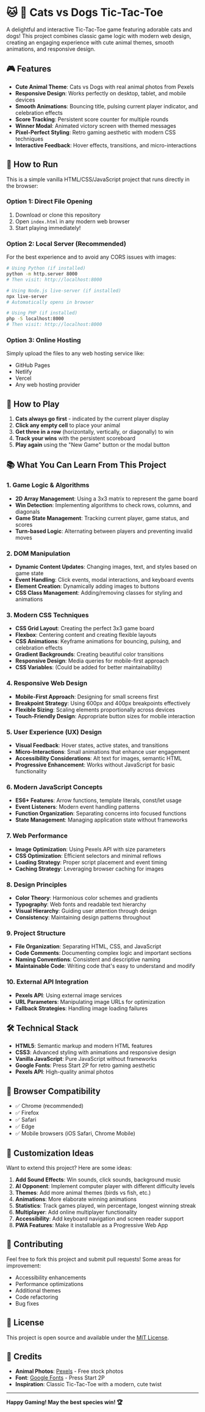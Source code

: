 # 🐱 🐶 Cats vs Dogs Tic-Tac-Toe 

A delightful and interactive Tic-Tac-Toe game featuring adorable cats and dogs! This project combines classic game logic with modern web design, creating an engaging experience with cute animal themes, smooth animations, and responsive design.


## 🎮 Features

- **Cute Animal Theme**: Cats vs Dogs with real animal photos from Pexels
- **Responsive Design**: Works perfectly on desktop, tablet, and mobile devices
- **Smooth Animations**: Bouncing title, pulsing current player indicator, and celebration effects
- **Score Tracking**: Persistent score counter for multiple rounds
- **Winner Modal**: Animated victory screen with themed messages
- **Pixel-Perfect Styling**: Retro gaming aesthetic with modern CSS techniques
- **Interactive Feedback**: Hover effects, transitions, and micro-interactions

## 🚀 How to Run

This is a simple vanilla HTML/CSS/JavaScript project that runs directly in the browser:

### Option 1: Direct File Opening
1. Download or clone this repository
2. Open `index.html` in any modern web browser
3. Start playing immediately!

### Option 2: Local Server (Recommended)
For the best experience and to avoid any CORS issues with images:

```bash
# Using Python (if installed)
python -m http.server 8000
# Then visit: http://localhost:8000

# Using Node.js live-server (if installed)
npx live-server
# Automatically opens in browser

# Using PHP (if installed)
php -S localhost:8000
# Then visit: http://localhost:8000
```

### Option 3: Online Hosting
Simply upload the files to any web hosting service like:
- GitHub Pages
- Netlify
- Vercel
- Any web hosting provider

## 🎯 How to Play

1. **Cats always go first** - indicated by the current player display
2. **Click any empty cell** to place your animal
3. **Get three in a row** (horizontally, vertically, or diagonally) to win
4. **Track your wins** with the persistent scoreboard
5. **Play again** using the "New Game" button or the modal button

## 📚 What You Can Learn From This Project

### 1. **Game Logic & Algorithms**
- **2D Array Management**: Using a 3x3 matrix to represent the game board
- **Win Detection**: Implementing algorithms to check rows, columns, and diagonals
- **Game State Management**: Tracking current player, game status, and scores
- **Turn-based Logic**: Alternating between players and preventing invalid moves

### 2. **DOM Manipulation**
- **Dynamic Content Updates**: Changing images, text, and styles based on game state
- **Event Handling**: Click events, modal interactions, and keyboard events
- **Element Creation**: Dynamically adding images to buttons
- **CSS Class Management**: Adding/removing classes for styling and animations

### 3. **Modern CSS Techniques**
- **CSS Grid Layout**: Creating the perfect 3x3 game board
- **Flexbox**: Centering content and creating flexible layouts
- **CSS Animations**: Keyframe animations for bouncing, pulsing, and celebration effects
- **Gradient Backgrounds**: Creating beautiful color transitions
- **Responsive Design**: Media queries for mobile-first approach
- **CSS Variables**: (Could be added for better maintainability)

### 4. **Responsive Web Design**
- **Mobile-First Approach**: Designing for small screens first
- **Breakpoint Strategy**: Using 600px and 400px breakpoints effectively
- **Flexible Sizing**: Scaling elements proportionally across devices
- **Touch-Friendly Design**: Appropriate button sizes for mobile interaction

### 5. **User Experience (UX) Design**
- **Visual Feedback**: Hover states, active states, and transitions
- **Micro-Interactions**: Small animations that enhance user engagement
- **Accessibility Considerations**: Alt text for images, semantic HTML
- **Progressive Enhancement**: Works without JavaScript for basic functionality

### 6. **Modern JavaScript Concepts**
- **ES6+ Features**: Arrow functions, template literals, const/let usage
- **Event Listeners**: Modern event handling patterns
- **Function Organization**: Separating concerns into focused functions
- **State Management**: Managing application state without frameworks

### 7. **Web Performance**
- **Image Optimization**: Using Pexels API with size parameters
- **CSS Optimization**: Efficient selectors and minimal reflows
- **Loading Strategy**: Proper script placement and event timing
- **Caching Strategy**: Leveraging browser caching for images

### 8. **Design Principles**
- **Color Theory**: Harmonious color schemes and gradients
- **Typography**: Web fonts and readable text hierarchy
- **Visual Hierarchy**: Guiding user attention through design
- **Consistency**: Maintaining design patterns throughout

### 9. **Project Structure**
- **File Organization**: Separating HTML, CSS, and JavaScript
- **Code Comments**: Documenting complex logic and important sections
- **Naming Conventions**: Consistent and descriptive naming
- **Maintainable Code**: Writing code that's easy to understand and modify

### 10. **External API Integration**
- **Pexels API**: Using external image services
- **URL Parameters**: Manipulating image URLs for optimization
- **Fallback Strategies**: Handling image loading failures

## 🛠️ Technical Stack

- **HTML5**: Semantic markup and modern HTML features
- **CSS3**: Advanced styling with animations and responsive design
- **Vanilla JavaScript**: Pure JavaScript without frameworks
- **Google Fonts**: Press Start 2P for retro gaming aesthetic
- **Pexels API**: High-quality animal photos

## 📱 Browser Compatibility

- ✅ Chrome (recommended)
- ✅ Firefox
- ✅ Safari
- ✅ Edge
- ✅ Mobile browsers (iOS Safari, Chrome Mobile)

## 🎨 Customization Ideas

Want to extend this project? Here are some ideas:

1. **Add Sound Effects**: Win sounds, click sounds, background music
2. **AI Opponent**: Implement computer player with different difficulty levels
3. **Themes**: Add more animal themes (birds vs fish, etc.)
4. **Animations**: More elaborate winning animations
5. **Statistics**: Track games played, win percentage, longest winning streak
6. **Multiplayer**: Add online multiplayer functionality
7. **Accessibility**: Add keyboard navigation and screen reader support
8. **PWA Features**: Make it installable as a Progressive Web App

## 🤝 Contributing

Feel free to fork this project and submit pull requests! Some areas for improvement:
- Accessibility enhancements
- Performance optimizations
- Additional themes
- Code refactoring
- Bug fixes

## 📄 License

This project is open source and available under the [MIT License](LICENSE).

## 🙏 Credits

- **Animal Photos**: [Pexels](https://pexels.com) - Free stock photos
- **Font**: [Google Fonts](https://fonts.google.com) - Press Start 2P
- **Inspiration**: Classic Tic-Tac-Toe with a modern, cute twist

---

**Happy Gaming! May the best species win! 🏆**
